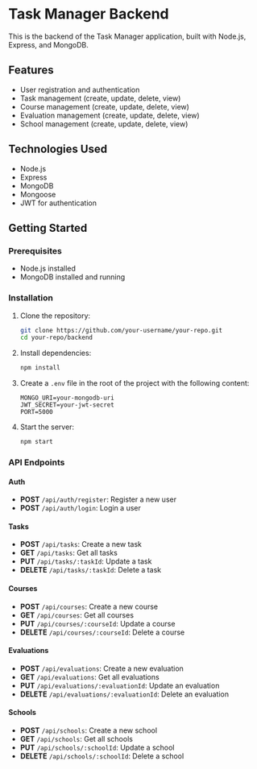 # Task Manager Backend

This is the backend of the Task Manager application, built with Node.js, Express, and MongoDB.

## Features

- User registration and authentication
- Task management (create, update, delete, view)
- Course management (create, update, delete, view)
- Evaluation management (create, update, delete, view)
- School management (create, update, delete, view)

## Technologies Used

- Node.js
- Express
- MongoDB
- Mongoose
- JWT for authentication

## Getting Started

### Prerequisites

- Node.js installed
- MongoDB installed and running

### Installation

1. Clone the repository:
    ```sh
    git clone https://github.com/your-username/your-repo.git
    cd your-repo/backend
    ```

2. Install dependencies:
    ```sh
    npm install
    ```

3. Create a `.env` file in the root of the project with the following content:
    ```env
    MONGO_URI=your-mongodb-uri
    JWT_SECRET=your-jwt-secret
    PORT=5000
    ```

4. Start the server:
    ```sh
    npm start
    ```

### API Endpoints

#### Auth

- **POST** `/api/auth/register`: Register a new user
- **POST** `/api/auth/login`: Login a user

#### Tasks

- **POST** `/api/tasks`: Create a new task
- **GET** `/api/tasks`: Get all tasks
- **PUT** `/api/tasks/:taskId`: Update a task
- **DELETE** `/api/tasks/:taskId`: Delete a task

#### Courses

- **POST** `/api/courses`: Create a new course
- **GET** `/api/courses`: Get all courses
- **PUT** `/api/courses/:courseId`: Update a course
- **DELETE** `/api/courses/:courseId`: Delete a course

#### Evaluations

- **POST** `/api/evaluations`: Create a new evaluation
- **GET** `/api/evaluations`: Get all evaluations
- **PUT** `/api/evaluations/:evaluationId`: Update an evaluation
- **DELETE** `/api/evaluations/:evaluationId`: Delete an evaluation

#### Schools

- **POST** `/api/schools`: Create a new school
- **GET** `/api/schools`: Get all schools
- **PUT** `/api/schools/:schoolId`: Update a school
- **DELETE** `/api/schools/:schoolId`: Delete a school
